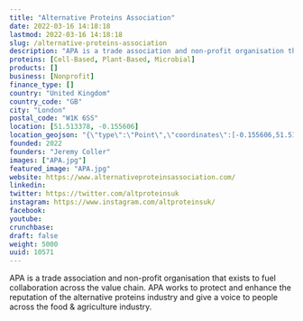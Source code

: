 ```yaml
---
title: "Alternative Proteins Association"
date: 2022-03-16 14:18:18
lastmod: 2022-03-16 14:18:18
slug: /alternative-proteins-association
description: "APA is a trade association and non-profit organisation that exists to fuel collaboration across the value chain. APA works to protect and enhance the reputation of the alternative proteins industry and give a voice to people across the food & agriculture industry."
proteins: [Cell-Based, Plant-Based, Microbial]
products: []
business: [Nonprofit]
finance_type: []
country: "United Kingdom"
country_code: "GB"
city: "London"
postal_code: "W1K 6SS"
location: [51.513378, -0.155606]
location_geojson: "{\"type\":\"Point\",\"coordinates\":[-0.155606,51.513378]}"
founded: 2022
founders: "Jeremy Coller"
images: ["APA.jpg"]
featured_image: "APA.jpg"
website: https://www.alternativeproteinsassociation.com/
linkedin: 
twitter: https://twitter.com/altproteinsuk
instagram: https://www.instagram.com/altproteinsuk/
facebook: 
youtube: 
crunchbase: 
draft: false
weight: 5000
uuid: 10571
---
```

APA is a trade association and non-profit organisation that exists to fuel collaboration across the value chain. APA works to protect and enhance the reputation of the alternative proteins industry and give a voice to people across the food & agriculture industry.
